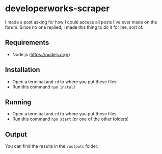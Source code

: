 # developerworks-scraper

I made a post asking for how I could access all posts I've ever made on the forum. Since no one replied, I made this
thing to do it for me, sort of.

## Requirements

 - Node.js (https://nodejs.org/)

## Installation

 - Open a terminal and `cd` to where you put these files
 - Run this command `npm install`

## Running

 - Open a terminal and `cd` to where you put these files
 - Run this command `npm start` (or one of the other folders)

## Output

You can find the results in the `/outputs` folder.
